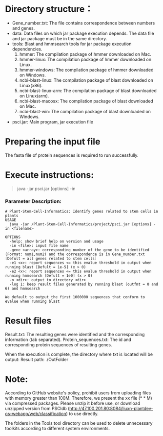 # Directory structure：

- Gene_number.txt: The file contains correspondence between numbers and genes.
- data: Data files on which jar package execution depends. The data file and jar package must be in the same directory.
- tools: Blast and hmmsearch tools for jar package execution dependencies.
    1. hmmer: The compilation package of hmmer downloaded on Mac.
    2. hmmer-linux: The compilation package of hmmer downloaded on Linux.
    3. hmmer-windows: The compilation package of hmmer downloaded on Windows.
    4. ncbi-blast-linux: The compilation package of blast downloaded on Linux(x86).
    5. ncbi-blast-linux-arm: The compilation package of blast downloaded on Linux(arm).
    6. ncbi-blast-macosx: The compilation package of blast downloaded on Mac.
    7. ncbi-blast-win: The compilation package of blast downloaded on Windows.
- psci.jar: Main program, jar execution file

# Preparing the input file

The fasta file of protein sequences is required to run successfully.

# Execute instructions:

> java -jar psci.jar [options] -in <filename>

### Parameter Description:
``` 
# Plant-Stem-Cell-Informatics: Identify genes related to stem cells in plants
USAGE
  java -jar /Plant-Stem-Cell-Informatics/project/psci.jar [options] -in <filename>

OPTIONS
  -help: show brief help on version and usage
  -in <file>: input file name
  -gene <array>: corresponding number of the gene to be identified (Format: num1,num2) and the correspondence is in Gene_number.txt [Defult = all genes related to stem cells]
  -e1 <x>: report sequences <= this evalue threshold in output when running blast [Defult = 1e-5] (x > 0)
  -e2 <x>: report sequences <= this evalue threshold in output when running hmmsearch [Defult = 1e0] (x > 0)
  -o <dir>: output to directory <dir>
  -log 1: keep result files generated by running blast (outfmt = 0 and 6) and hmmsearch

We default to output the first 1000000 sequences that conform to evalue when running blast
```

# Result files

Result.txt: The resulting genes were identified and the corresponding information (tab separated).
Protein_sequences.txt: The id and corresponding protein sequences of resulting genes.

When the execution is complete, the directory where txt is located will be output: Result path: ./OutFolder

# Note:

According to GitHub website's policy, prohibit users from uploading files with memory greater than 100M. Therefore, we present the xx file (* * M) via compressed packages. Please unzip it before use, or download unzipped version from PSCIdb (http://47.100.201.80:8084/liuxn-plantdev-os-webapp/web/classification) to use directly.

The folders in the Tools tool directory can be used to delete unnecessary toolkits according to different system environments.
